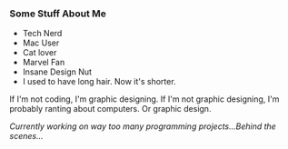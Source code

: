 ### Some Stuff About Me
- Tech Nerd
- Mac User
- Cat lover
- Marvel Fan
- Insane Design Nut
- I used to have long hair. Now it's shorter.

If I'm not coding, I'm graphic designing. If I'm not graphic designing, I'm probably ranting about computers. Or graphic design.

_Currently working on way too many programming projects...Behind the scenes..._
